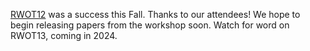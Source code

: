 [RWOT12](https://github.com/WebOfTrustInfo/rwot12-cologne/tree/main/final-documents#readme) was a success this Fall. Thanks to our attendees! We hope to begin releasing papers from the workshop soon. Watch for word on RWOT13, coming in 2024.
